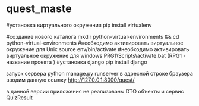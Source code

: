 # quest_maste
#установка виртуального окружения
pip install virtualenv

#создание нового каталога
mkdir python-virtual-environments && cd python-virtual-environments
#необходимо активировать виртуальное окружение  для Unix 
source env/bin/activate
#необходимо активировать виртуальное окружение  для windows 
PRG1\Scripts\activate.bat     (RPG1 - название проекта )
#установка django 
pip install django

запуск сервера python manage.py runserver 
в адресной строке браузера вводим данную ссылку http://127.0.0.1:8000/quest/

в данной версии приложения не реализованы DTO объекты и сервис QuizResult

